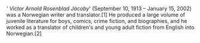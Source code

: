 _' Victor Arnold Rosenblad Jacoby_' (September 10, 1913 – January 15, 2002) was a Norwegian writer and translator.[1] He produced a large volume of juvenile literature for boys, comics, crime fiction, and biographies, and he worked as a translator of children's and young adult fiction from English into Norwegian.[2]
